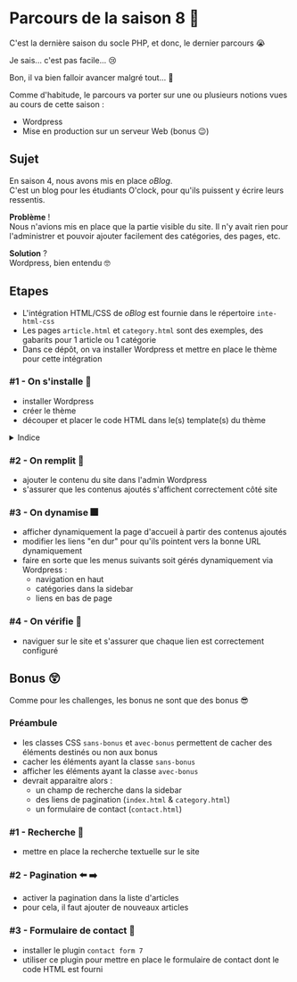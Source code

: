 # Parcours de la saison 8 :star2:

C'est la dernière saison du socle PHP, et donc, le dernier parcours :sob:

Je sais... c'est pas facile... :cry:  

Bon, il va bien falloir avancer malgré tout... :rocket:

Comme d'habitude, le parcours va porter sur une ou plusieurs notions vues au cours de cette saison :

- Wordpress
- Mise en production sur un serveur Web (bonus :wink:)

## Sujet

En saison 4, nous avons mis en place _oBlog_.  
C'est un blog pour les étudiants O'clock, pour qu'ils puissent y écrire leurs ressentis.

**Problème** !  
Nous n'avions mis en place que la partie visible du site. Il n'y avait rien pour l'administrer et pouvoir ajouter facilement des catégories, des pages, etc.

**Solution** ?  
Wordpress, bien entendu :nerd_face:

## Etapes

- L'intégration HTML/CSS de _oBlog_ est fournie dans le répertoire `inte-html-css`
- Les pages `article.html` et `category.html` sont des exemples, des gabarits pour 1 article ou 1 catégorie
- Dans ce dépôt, on va installer Wordpress et mettre en place le thème pour cette intégration

### #1 - On s'installe :pizza:

- installer Wordpress
- créer le thème
- découper et placer le code HTML dans le(s) template(s) du thème

<details><summary>Indice</summary>

On pourra utiliser le même template pour les pages et les articles :+1:

</details>

### #2 - On remplit :beer:

- ajouter le contenu du site dans l'admin Wordpress
- s'assurer que les contenus ajoutés s'affichent correctement côté site

### #3 - On dynamise :fireworks:

- afficher dynamiquement la page d'accueil à partir des contenus ajoutés
- modifier les liens "en dur" pour qu'ils pointent vers la bonne URL dynamiquement
- faire en sorte que les menus suivants soit gérés dynamiquement via Wordpress :
    - navigation en haut
    - catégories dans la sidebar
    - liens en bas de page

### #4 - On vérifie :see_no_evil:

- naviguer sur le site et s'assurer que chaque lien est correctement configuré

## Bonus :astonished:

Comme pour les challenges, les bonus ne sont que des bonus :sunglasses:

### Préambule

- les classes CSS `sans-bonus` et `avec-bonus` permettent de cacher des éléments destinés ou non aux bonus
- cacher les éléments ayant la classe `sans-bonus`
- afficher les éléments ayant la classe `avec-bonus`
- devrait apparaitre alors :
    - un champ de recherche dans la sidebar
    - des liens de pagination (`index.html` & `category.html`)
    - un formulaire de contact (`contact.html`)

### #1 - Recherche :mag_right:

- mettre en place la recherche textuelle sur le site

### #2 - Pagination :arrow_left: :arrow_right:

- activer la pagination dans la liste d'articles
- pour cela, il faut ajouter de nouveaux articles

### #3 - Formulaire de contact :email:

- installer le plugin `contact form 7`
- utiliser ce plugin pour mettre en place le formulaire de contact dont le code HTML est fourni

